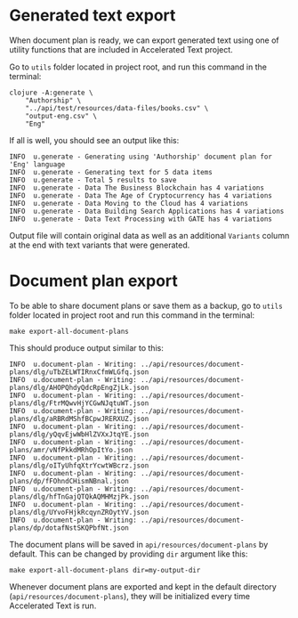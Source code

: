 # Generated text export

When document plan is ready, we can export generated text using one of utility functions that are included in Accelerated Text project.

Go to `utils` folder located in project root, and run this command in the terminal:

```
clojure -A:generate \
    "Authorship" \
    "../api/test/resources/data-files/books.csv" \
    "output-eng.csv" \
    "Eng"
```

If all is well, you should see an output like this:

```
INFO  u.generate - Generating using 'Authorship' document plan for 'Eng' language
INFO  u.generate - Generating text for 5 data items
INFO  u.generate - Total 5 results to save
INFO  u.generate - Data The Business Blockchain has 4 variations
INFO  u.generate - Data The Age of Cryptocurrency has 4 variations
INFO  u.generate - Data Moving to the Cloud has 4 variations
INFO  u.generate - Data Building Search Applications has 4 variations
INFO  u.generate - Data Text Processing with GATE has 4 variations
```

Output file will contain original data as well as an additional `Variants` column at the end with text variants that were generated.

# Document plan export

To be able to share document plans or save them as a backup, go to `utils` folder located in project root and run this command in the terminal:
```
make export-all-document-plans
```

This should produce output similar to this:
```
INFO  u.document-plan - Writing: ../api/resources/document-plans/dlg/uTbZELWTIRnxCfmWLGfq.json
INFO  u.document-plan - Writing: ../api/resources/document-plans/dlg/AHOPQhdyQdcRpEngZjLk.json
INFO  u.document-plan - Writing: ../api/resources/document-plans/dlg/FtrMQwvHjYCGwNJqtuWT.json
INFO  u.document-plan - Writing: ../api/resources/document-plans/dlg/aRBRdMShfBCpwJRERXUZ.json
INFO  u.document-plan - Writing: ../api/resources/document-plans/dlg/yQqvEjwWbHlZVXxJtqYE.json
INFO  u.document-plan - Writing: ../api/resources/document-plans/amr/vNfPkkdMRhOpItYo.json
INFO  u.document-plan - Writing: ../api/resources/document-plans/dlg/oITyUhfqXtrYcwtWBcrz.json
INFO  u.document-plan - Writing: ../api/resources/document-plans/dp/fFOhndCHismNBnal.json
INFO  u.document-plan - Writing: ../api/resources/document-plans/dlg/hfTnGajQTQkAQMHMzjPk.json
INFO  u.document-plan - Writing: ../api/resources/document-plans/dlg/UYvoFHjkRcqynZROytYV.json
INFO  u.document-plan - Writing: ../api/resources/document-plans/dp/dotafNstSKQPbfNt.json
```

The document plans will be saved in `api/resources/document-plans` by default. This can be changed by providing `dir` argument like this:
```
make export-all-document-plans dir=my-output-dir
```

Whenever document plans are exported and kept in the default directory (`api/resources/document-plans`), they will be initialized every time Accelerated Text is run.
